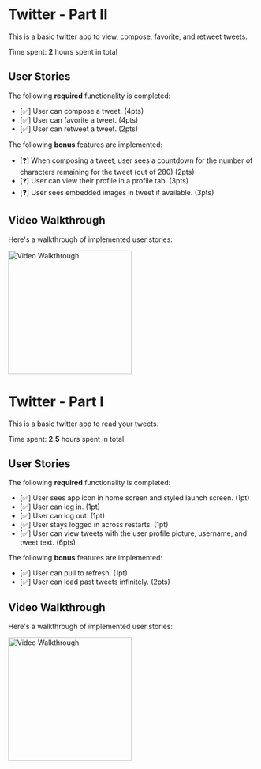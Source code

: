 # Twitter - Part II

This is a basic twitter app to view, compose, favorite, and retweet tweets.

Time spent: **2** hours spent in total

## User Stories

The following **required** functionality is completed:

- [✅] User can compose a tweet. (4pts)
- [✅] User can favorite a tweet. (4pts)
- [✅] User can retweet a tweet. (2pts)

The following **bonus** features are implemented:

- [❓] When composing a tweet, user sees a countdown for the number of characters remaining for the tweet (out of 280) (2pts)
- [❓] User can view their profile in a profile tab. (3pts)
- [❓] User sees embedded images in tweet if available. (3pts)

## Video Walkthrough

Here's a walkthrough of implemented user stories:

<img src='https://github.com/harshad12patre/codepath-twitter/blob/main/iphone-13-pro-max.gif' title='Video Walkthrough' width='250' alt='Video Walkthrough' />

# Twitter - Part I

This is a basic twitter app to read your tweets.

Time spent: **2.5** hours spent in total

## User Stories

The following **required** functionality is completed:

- [✅] User sees app icon in home screen and styled launch screen. (1pt)
- [✅] User can log in. (1pt)
- [✅] User can log out. (1pt)
- [✅] User stays logged in across restarts. (1pt)
- [✅] User can view tweets with the user profile picture, username, and tweet text. (6pts)

The following **bonus** features are implemented:

- [✅] User can pull to refresh. (1pt)
- [✅] User can load past tweets infinitely. (2pts)

## Video Walkthrough

Here's a walkthrough of implemented user stories:

<img src='https://github.com/harshad12patre/codepath-twitter/blob/main/iphone-13-pro-max.gif' title='Video Walkthrough' width='250' alt='Video Walkthrough' />
